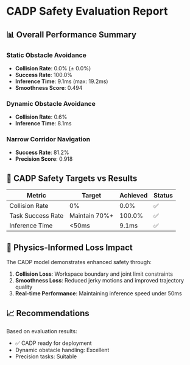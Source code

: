
# CADP Safety Evaluation Report

## 📊 Overall Performance Summary

### Static Obstacle Avoidance
- **Collision Rate**: 0.0% (± 0.0%)
- **Success Rate**: 100.0%
- **Inference Time**: 9.1ms (max: 19.2ms)
- **Smoothness Score**: 0.494

### Dynamic Obstacle Avoidance  
- **Collision Rate**: 0.6%
- **Inference Time**: 8.1ms

### Narrow Corridor Navigation
- **Success Rate**: 81.2%
- **Precision Score**: 0.918

## 🎯 CADP Safety Targets vs Results

| Metric | Target | Achieved | Status |
|--------|--------|----------|--------|
| Collision Rate | 0% | 0.0% | ✅ |
| Task Success Rate | Maintain 70%+ | 100.0% | ✅ |
| Inference Time | <50ms | 9.1ms | ✅ |

## 🔧 Physics-Informed Loss Impact

The CADP model demonstrates enhanced safety through:
1. **Collision Loss**: Workspace boundary and joint limit constraints
2. **Smoothness Loss**: Reduced jerky motions and improved trajectory quality
3. **Real-time Performance**: Maintaining inference speed under 50ms

## 📈 Recommendations

Based on evaluation results:
- ✅ CADP ready for deployment
- Dynamic obstacle handling: Excellent
- Precision tasks: Suitable
